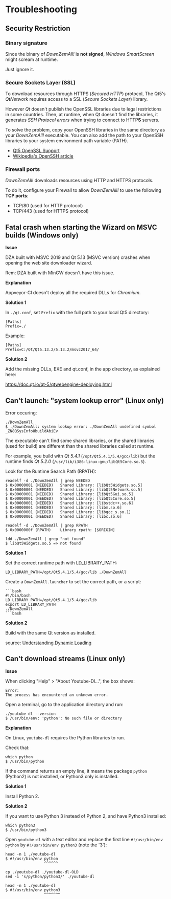# Troubleshooting

## Security Restriction

### Binary signature

Since the binary of *DownZemAll!* is **not signed**, *Windows SmartScreen*
might scream at runtime. 

Just ignore it.


### Secure Sockets Layer (SSL)

To download resources through HTTPS (*Secured HTTP*) protocol,
The Qt5's *QtNetwork* requires access to a SSL (*Secure Sockets Layer*) library.

However *Qt* doesn't publish the OpenSSL libraries due to legal restrictions
in some countries. Then, at runtime, when Qt doesn't find the libraries,
it generates *SSH Protocol errors* when trying to connect to HTTP**S** servers.

To solve the problem, copy your OpenSSH libraries in the same directory as your
*DownZemAll!* executable. You can also add the path to your OpenSSH libraries to
your system environment path variable (PATH).

- [Qt5 OpenSSL Support](https://doc.qt.io/archives/qt-5.5/opensslsupport.html "https://doc.qt.io/archives/qt-5.5/opensslsupport.html")
- [Wikipedia's OpenSSH article](https://en.wikipedia.org/wiki/OpenSSH "https://en.wikipedia.org/wiki/OpenSSH")


### Firewall ports

*DownZemAll!* downloads resources using HTTP and HTTPS protocols.

To do it, configure your Firewall to allow *DownZemAll!* to use the following **TCP ports**:

- TCP/80 (used for HTTP protocol)
- TCP/443 (used for HTTPS protocol)


## Fatal crash when starting the Wizard on MSVC builds (Windows only)

__Issue__

DZA built with MSVC 2019 and Qt 5.13 (MSVC version) crashes when opening the web site downloader wizard.

Rem: DZA built with MinGW doesn't have this issue.

__Explanation__

Appveyor-CI doesn't deploy all the required DLLs for *Chromium*.

__Solution 1__

In `./qt.conf`, set `Prefix` with the full path to your local Qt5 directory:
 
    [Paths]
    Prefix=./

Example:

    [Paths]
    Prefix=C:/Qt/Qt5.13.2/5.13.2/msvc2017_64/

__Solution 2__

Add the missing DLLs, EXE and qt.conf, in the app directory, as explained here:

https://doc.qt.io/qt-5/qtwebengine-deploying.html


## Can't launch: "system lookup error" (Linux only)

Error occuring:

    ./DownZemAll
    $ ./DownZemAll: system lookup error: ./DownZemAll undefined symbol _ZN8QSysInfo8buildAbiEv

The executable can't find some shared libraries, or the shared libraries 
(used for build) are different than the shared libraries called at runtime.

For example, you build with *Qt 5.4.1* (`/opt/Qt5.4.1/5.4/gcc/lib`)
but the runtime finds *Qt 5.2.0* (`/usr/lib/i386-linux-gnu/libQt5Core.so.5`).

Look for the Runtime Search Path (RPATH):

    readelf -d ./DownZemAll | grep NEEDED
    $ 0x00000001 (NEEDED)   Shared Library: [libQt5Widgets.so.5]
    $ 0x00000001 (NEEDED)   Shared Library: [libQt5Network.so.5]
    $ 0x00000001 (NEEDED)   Shared Library: [libQt5Gui.so.5]
    $ 0x00000001 (NEEDED)   Shared Library: [libQt5Core.so.5]
    $ 0x00000001 (NEEDED)   Shared Library: [libstdc++.so.6]
    $ 0x00000001 (NEEDED)   Shared Library: [libm.so.6]
    $ 0x00000001 (NEEDED)   Shared Library: [libgcc_s.so.1]
    $ 0x00000001 (NEEDED)   Shared Library: [libc.so.6]

    readelf -d ./DownZemAll | grep RPATH
    $ 0x0000000f (RPATH)    Library rpath: [$ORIGIN]

    ldd ./DownZemAll | grep "not found"
    $ libQt5Widgets.so.5 => not found


__Solution 1__

Set the correct runtime path with LD_LIBRARY_PATH:

    LD_LIBRARY_PATH=/opt/Qt5.4.1/5.4/gcc/lib ./DownZemAll

Create a `DownZemAll.launcher` to set the correct path, or a script:

    ```bash
    #!/bin/bash
    LD_LIBRARY_PATH=/opt/Qt5.4.1/5.4/gcc/lib
    export LD_LIBRARY_PATH
    ./DownZemAll
    ```bash

   
__Solution 2__

Build with the same Qt version as installed.

source:
[Understanding Dynamic Loading](https://amir.rachum.com/blog/2016/09/17/shared-libraries/ "https://amir.rachum.com/blog/2016/09/17/shared-libraries/")


## Can't download streams (Linux only)

__Issue__

When clicking "Help" > "About Youtube-Dl...", the box shows:

    Error:
    The process has encountered an unknown error.

Open a terminal, go to the application directory and run:

    ./youtube-dl --version
    $ /usr/bin/env: 'python': No such file or directory


__Explanation__

On Linux, `youtube-dl` requires the Python libraries to run.

Check that:

    which python
    $ /usr/bin/python
    
If the command returns an empty line, it means the package `python` (Python2)
is not installed, or Python3 only is installed.


__Solution 1__

Install Python 2.


__Solution 2__

If you want to use Python 3 instead of Python 2, and have Python3 installed:

    which python3
    $ /usr/bin/python3

Open `youtube-dl` with a text editor and replace the first line
`#!/usr/bin/env python` by `#!/usr/bin/env python3` (note the '3'):

    head -n 1 ./youtube-dl
    $ #!/usr/bin/env python
                     ^^^^^^
    
    cp ./youtube-dl ./youtube-dl-OLD
    sed -i 's/python/python3/' ./youtube-dl
    
    head -n 1 ./youtube-dl
    $ #!/usr/bin/env python3
                     ^^^^^^^
